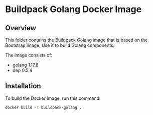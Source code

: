 # Buildpack Golang Docker Image

## Overview

This folder contains the Buildpack Golang image that is based on the Bootstrap image. Use it to build Golang components.

The image consists of:

- golang 1.17.8
- dep 0.5.4

## Installation

To build the Docker image, run this command:

```bash
docker build -t buildpack-golang .
```
